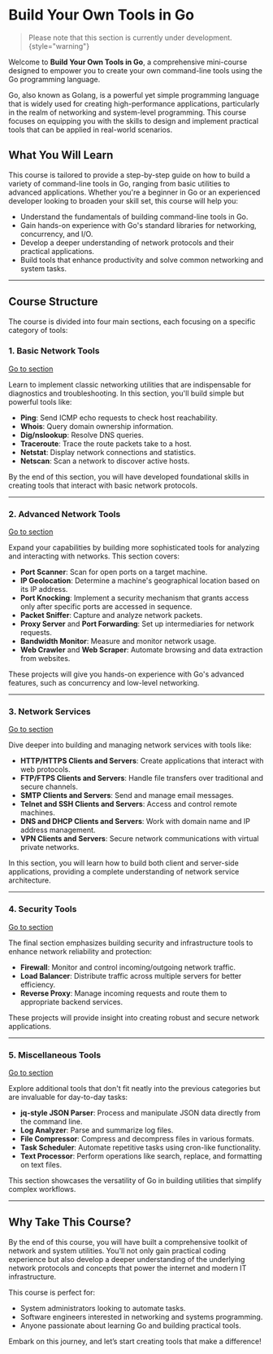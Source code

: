# Build Your Own Tools in Go

> Please note that this section is currently under development.
> {style="warning"}

Welcome to **Build Your Own Tools in Go**, a comprehensive mini-course designed to empower you to create your own command-line tools using the Go programming language.

Go, also known as Golang, is a powerful yet simple programming language that is widely used for creating high-performance applications, particularly in the realm of networking and system-level programming. This course focuses on equipping you with the skills to design and implement practical tools that can be applied in real-world scenarios.

## What You Will Learn

This course is tailored to provide a step-by-step guide on how to build a variety of command-line tools in Go, ranging from basic utilities to advanced applications. Whether you're a beginner in Go or an experienced developer looking to broaden your skill set, this course will help you:

- Understand the fundamentals of building command-line tools in Go.
- Gain hands-on experience with Go's standard libraries for networking, concurrency, and I/O.
- Develop a deeper understanding of network protocols and their practical applications.
- Build tools that enhance productivity and solve common networking and system tasks.

---

## Course Structure

The course is divided into four main sections, each focusing on a specific category of tools:

### 1. Basic Network Tools
[Go to section](Go-Tools-Stage-1.md)

Learn to implement classic networking utilities that are indispensable for diagnostics and troubleshooting. In this section, you'll build simple but powerful tools like:
- **Ping**: Send ICMP echo requests to check host reachability.
- **Whois**: Query domain ownership information.
- **Dig/nslookup**: Resolve DNS queries.
- **Traceroute**: Trace the route packets take to a host.
- **Netstat**: Display network connections and statistics.
- **Netscan**: Scan a network to discover active hosts.

By the end of this section, you will have developed foundational skills in creating tools that interact with basic network protocols.

---

### 2. Advanced Network Tools
[Go to section](Go-Tools-Stage-2.md)

Expand your capabilities by building more sophisticated tools for analyzing and interacting with networks. This section covers:
- **Port Scanner**: Scan for open ports on a target machine.
- **IP Geolocation**: Determine a machine's geographical location based on its IP address.
- **Port Knocking**: Implement a security mechanism that grants access only after specific ports are accessed in sequence.
- **Packet Sniffer**: Capture and analyze network packets.
- **Proxy Server** and **Port Forwarding**: Set up intermediaries for network requests.
- **Bandwidth Monitor**: Measure and monitor network usage.
- **Web Crawler** and **Web Scraper**: Automate browsing and data extraction from websites.

These projects will give you hands-on experience with Go's advanced features, such as concurrency and low-level networking.

---

### 3. Network Services
[Go to section](Go-Tools-Stage-3.md)

Dive deeper into building and managing network services with tools like:
- **HTTP/HTTPS Clients and Servers**: Create applications that interact with web protocols.
- **FTP/FTPS Clients and Servers**: Handle file transfers over traditional and secure channels.
- **SMTP Clients and Servers**: Send and manage email messages.
- **Telnet and SSH Clients and Servers**: Access and control remote machines.
- **DNS and DHCP Clients and Servers**: Work with domain name and IP address management.
- **VPN Clients and Servers**: Secure network communications with virtual private networks.

In this section, you will learn how to build both client and server-side applications, providing a complete understanding of network service architecture.

---

### 4. Security Tools
[Go to section](Go-Tools-Stage-4.md)

The final section emphasizes building security and infrastructure tools to enhance network reliability and protection:
- **Firewall**: Monitor and control incoming/outgoing network traffic.
- **Load Balancer**: Distribute traffic across multiple servers for better efficiency.
- **Reverse Proxy**: Manage incoming requests and route them to appropriate backend services.

These projects will provide insight into creating robust and secure network applications.

---

### 5. Miscellaneous Tools
[Go to section](Go-Tools-Stage-5.md)

Explore additional tools that don't fit neatly into the previous categories but are invaluable for day-to-day tasks:
- **jq-style JSON Parser**: Process and manipulate JSON data directly from the command line.
- **Log Analyzer**: Parse and summarize log files.
- **File Compressor**: Compress and decompress files in various formats.
- **Task Scheduler**: Automate repetitive tasks using cron-like functionality.
- **Text Processor**: Perform operations like search, replace, and formatting on text files.

This section showcases the versatility of Go in building utilities that simplify complex workflows.

---

## Why Take This Course?

By the end of this course, you will have built a comprehensive toolkit of network and system utilities. You'll not only gain practical coding experience but also develop a deeper understanding of the underlying network protocols and concepts that power the internet and modern IT infrastructure.

This course is perfect for:
- System administrators looking to automate tasks.
- Software engineers interested in networking and systems programming.
- Anyone passionate about learning Go and building practical tools.

Embark on this journey, and let’s start creating tools that make a difference!

<include from="_disclaimer.md" element-id="Course" />

